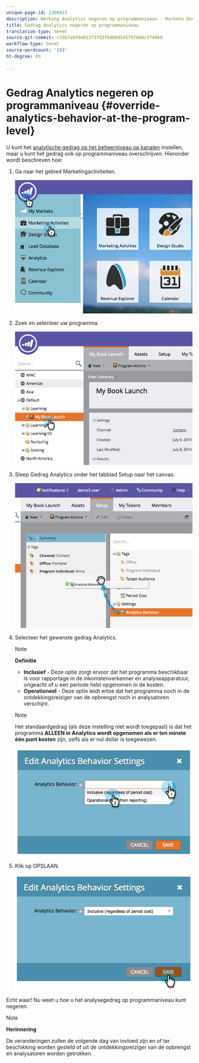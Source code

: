 ```yaml
---
unique-page-id: 2360421
description: Werking Analytics negeren op programmaniveau - Marketo Docs - Productdocumentatie
title: Gedrag Analytics negeren op programmaniveau
translation-type: tm+mt
source-git-commit: c33b7ab59e612f37d3f64bb954579700dc574068
workflow-type: tm+mt
source-wordcount: '193'
ht-degree: 0%

---
```



# Gedrag Analytics negeren op programmaniveau {#override-analytics-behavior-at-the-program-level}

U kunt het [analytische gedrag op het beheerniveau op kanalen](make-a-program-without-a-period-cost-available-in-revenue-explorer-and-analyzers.md) instellen, maar u kunt het gedrag ook op programmaniveau overschrijven. Hieronder wordt beschreven hoe:

1. Ga naar het gebied Marketingactiviteiten.

   ![](assets/image2014-9-24-11-3a40-3a46.png)

1. Zoek en selecteer uw programma.

   ![](assets/image2014-9-24-11-3a40-3a57.png)

1. Sleep Gedrag Analytics onder het tabblad Setup naar het canvas.

   ![](assets/image2014-9-24-11-3a41-3a2.png)

1. Selecteer het gewenste gedrag Analytics.

   >[!NOTE]
   >
   >**Definitie**
   >
   >* **Inclusief** - Deze optie zorgt ervoor dat het programma beschikbaar is voor rapportage in de inkomstenverkenner en analyseapparatuur, ongeacht of u een periode hebt opgenomen in de kosten.
   >* **Operationeel** - Deze optie leidt ertoe dat het programma noch in de ontdekkingsreiziger van de opbrengst noch in analysatoren verschijnt.


   >[!NOTE]
   >
   >Het standaardgedrag (als deze instelling niet wordt toegepast) is dat het programma **ALLEEN in Analytics wordt opgenomen als er ten minste één punt kosten** zijn, zelfs als er nul dollar is toegewezen.

   ![](assets/image2014-9-24-11-3a42-3a0.png)

1. Klik op OPSLAAN.

   ![](assets/image2014-9-24-11-3a42-3a6.png)

Echt waar! Nu weet u hoe u het analysegedrag op programmaniveau kunt negeren.

>[!NOTE]
>
>**Herinnering**
>
>De veranderingen zullen de volgende dag van invloed zijn en of ter beschikking worden gesteld of uit de ontdekkingsreiziger van de opbrengst en analysatoren worden getrokken.

